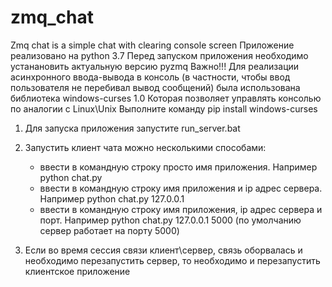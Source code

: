 # zmq_chat
Zmq chat is a simple chat with clearing console screen
Приложение реализовано на python 3.7
Перед запуском приложения необходимо устанановить актуальную версию pyzmq
Важно!!! Для реализации асинхронного ввода-вывода в консоль (в частности, чтобы ввод пользователя не перебивал вывод сообщений)
была использована библиотека windows-curses 1.0
Которая позволяет управлять консолью по аналогии с Linux\Unix
Выполните команду pip install windows-curses

1. Для запуска приложения запустите run_server.bat
2. Запустить клиент чата можно несколькими способами:
    - ввести в командную строку просто имя приложения. Например python chat.py
	- ввести в командную строку  имя приложения и ip адрес сервера. Например python chat.py 127.0.0.1
	- ввести в командную строку  имя приложения, ip адрес сервера и порт. Например python chat.py 127.0.0.1 5000 (по умолчанию сервер работает на порту 5000)

3. Если во время сессия связи клиент\сервер, связь оборвалась и необходимо перезапустить сервер, то необходимо и перезапустить клиентское приложение
